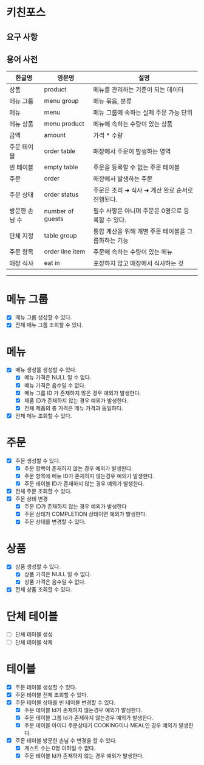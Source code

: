 # 키친포스

## 요구 사항

## 용어 사전

| 한글명 | 영문명 | 설명 |
| --- | --- | --- |
| 상품 | product | 메뉴를 관리하는 기준이 되는 데이터 |
| 메뉴 그룹 | menu group | 메뉴 묶음, 분류 |
| 메뉴 | menu | 메뉴 그룹에 속하는 실제 주문 가능 단위 |
| 메뉴 상품 | menu product | 메뉴에 속하는 수량이 있는 상품 |
| 금액 | amount | 가격 * 수량 |
| 주문 테이블 | order table | 매장에서 주문이 발생하는 영역 |
| 빈 테이블 | empty table | 주문을 등록할 수 없는 주문 테이블 |
| 주문 | order | 매장에서 발생하는 주문 |
| 주문 상태 | order status | 주문은 조리 ➜ 식사 ➜ 계산 완료 순서로 진행된다. |
| 방문한 손님 수 | number of guests | 필수 사항은 아니며 주문은 0명으로 등록할 수 있다. |
| 단체 지정 | table group | 통합 계산을 위해 개별 주문 테이블을 그룹화하는 기능 |
| 주문 항목 | order line item | 주문에 속하는 수량이 있는 메뉴 |
| 매장 식사 | eat in | 포장하지 않고 매장에서 식사하는 것 |

---
# 메뉴 그룹
- [x] 메뉴 그룹 생성할 수 있다.
- [x] 전체 메뉴 그룹 조회할 수 있다.

# 메뉴
- [x] 메뉴 생성를 생성할 수 있다.
  - [x] 메뉴 가격은 NULL 일 수 없다.
  - [x] 메뉴 가격은 음수일 수 없다.
  - [x] 메뉴 그룹 ID 가 존재하지 않은 경우 예외가 발생한다.
  - [x] 제품 ID가 존재하지 않는 경우 예외가 발생한다.
  - [x] 전체 제품의 총 가격은 메뉴 가격과 동일하다.
- [x] 전체 메뉴 조회할 수 있다.

# 주문
- [x] 주문 생성할 수 있다.
  - [x] 주문 항목이 존재하지 않는 경우 예외가 발생한다.
  - [x] 주문 항목에 메뉴 ID가 존재하지 않는경우 예외가 발생한다.
  - [x] 주문 테이블 ID가 존재하지 않는 경우 예외가 발생한다.
- [x] 전체 주문 조회할 수 있다.
- [x] 주문 상태 변경
  - [x] 주문 ID가 존재하지 않는 경우 예외가 발생한다
  - [x] 주문 상태가 COMPLETION 상태이면 예외가 발생한다.
  - [x] 주문 상태를 변경할 수 있다.

# 상품
- [x] 상품 생성할 수 있다.
  - [x] 상품 가격은 NULL 일 수 없다.
  - [x] 상품 가격은 음수일 수 없다.
- [x] 전체 상품 조회할 수 있다.

# 단체 테이블
- [ ] 단체 테이블 생성
- [ ] 단체 테이블 삭제

# 테이블
- [x] 주문 테이블 생성할 수 있다.
- [x] 주문 테이블 전체 조회할 수 있다.
- [x] 주문 테이블 상태를 빈 테이블 변경할 수 있다.
  - [x] 주문 테이블 Id가 존재하지 않는경우 예외가 발생한다.
  - [x] 주문 테이블 그룹 Id가 존재하지 않는경우 예외가 발생한다.
  - [x] 주문 테이블 아이디 주문상태가 COOKING이나 MEAL인 경우 예외가 발생한다.
- [x] 주문 테이블 방문한 손님 수 변경을 할 수 있다.
  - [x] 게스트 수는 0명 이하일 수 없다.
  - [x] 주문 테이블 Id가 존재하지 않는 경우 예외가 발생한다.
